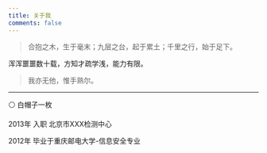 ```yaml
---
title: 关于我
comments: false
---
```


> 合抱之木，生于毫末；九层之台，起于累土；千里之行，始于足下。

浑浑噩噩数十载，方知才疏学浅，能力有限。

> 我亦无他，惟手熟尔。


-----


⚪ 白帽子一枚

2013年 入职 北京市XXX检测中心

2012年 毕业于重庆邮电大学-信息安全专业
